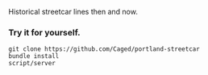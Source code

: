 Historical streetcar lines then and now.

### Try it for yourself.

```
git clone https://github.com/Caged/portland-streetcar
bundle install
script/server
```
